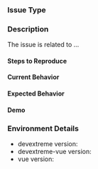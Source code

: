 <!--
  Note: if the issue is a general Vue question, please check Vue Docs first: https://vuejs.org/v2/guide/
  If your question is about  DevExtreme widgets' APIs, use the DevExpress Support Center: https://www.devexpress.com/Support/Center
-->

### Issue Type
<!-- E.g. 'question', 'bug report', 'feature request' -->

### Description
<!-- Specify what exactly the issue is related to (e.g. a component name) -->
The issue is related to ...

#### Steps to Reproduce
<!-- If the current behavior is a bug, please provide the steps to reproduce -->

#### Current Behavior

#### Expected Behavior

#### Demo
<!--
  If you provide a minimal demo of the problem\proposal, it helps us to solve it much faster.
  Paste the link to your online code editor (like https://stackblitz.com) below:
-->

### Environment Details
<!--
Specify DevExtreme version, DevExtreme Vue Components version, Vue version and other environment details or notes you consider important.
-->
- devextreme version:
- devextreme-vue version:
- vue version:
